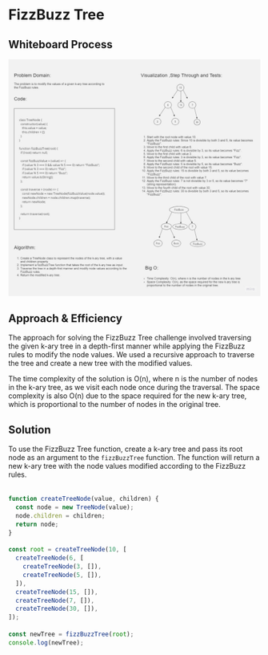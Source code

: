 # FizzBuzz Tree

## Whiteboard Process

![Alt text](tree-fizz-buzz.jpg)

## Approach & Efficiency

The approach for solving the FizzBuzz Tree challenge involved traversing the given k-ary tree in a depth-first manner while applying the FizzBuzz rules to modify the node values. We used a recursive approach to traverse the tree and create a new tree with the modified values.

The time complexity of the solution is O(n), where n is the number of nodes in the k-ary tree, as we visit each node once during the traversal. The space complexity is also O(n) due to the space required for the new k-ary tree, which is proportional to the number of nodes in the original tree.

## Solution

To use the FizzBuzz Tree function, create a k-ary tree and pass its root node as an argument to the `fizzBuzzTree` function. The function will return a new k-ary tree with the node values modified according to the FizzBuzz rules.

```javascript

function createTreeNode(value, children) {
  const node = new TreeNode(value);
  node.children = children;
  return node;
}

const root = createTreeNode(10, [
  createTreeNode(6, [
    createTreeNode(3, []),
    createTreeNode(5, []),
  ]),
  createTreeNode(15, []),
  createTreeNode(7, []),
  createTreeNode(30, []),
]);

const newTree = fizzBuzzTree(root);
console.log(newTree);
